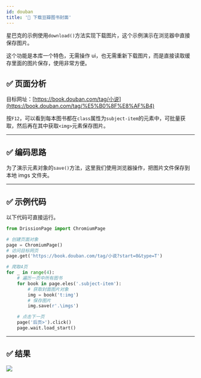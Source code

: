 ```yaml
---
id: douban
title: '🥪 下载豆瓣图书封面'
---
```


星巴克的示例使用`download()`方法实现下载图片，这个示例演示在浏览器中直接保存图片。

这个功能是本库一个特色，无需操作 ui，也无需重新下载图片，而是直接读取缓存里面的图片保存，使用非常方便。

## ✅️️ 页面分析

目标网址：[https://book.douban.com/tag/小说](https://book.douban.com/tag/%E5%B0%8F%E8%AF%B4)

按`F12`，可以看到每本图书都在`class`属性为`subject-item`的元素中，可批量获取，然后再在其中获取`<img>`元素保存图片。

---

## ✅️️ 编码思路

为了演示元素对象的`save()`方法，这里我们使用浏览器操作，把图片文件保存到本地 imgs 文件夹。

---

## ✅️️ 示例代码

以下代码可直接运行。

```python
from DrissionPage import ChromiumPage

# 创建页面对象
page = ChromiumPage()
# 访问目标网页
page.get('https://book.douban.com/tag/小说?start=0&type=T')

# 爬取4页
for _ in range(4):
    # 遍历一页中所有图书
    for book in page.eles('.subject-item'):
        # 获取封面图片对象
        img = book('t:img')
        # 保存图片
        img.save(r'.\imgs')

    # 点击下一页
    page('后页>').click()
    page.wait.load_start()
```

---

## ✅️️ 结果

![](/img/20230105105418.png)
